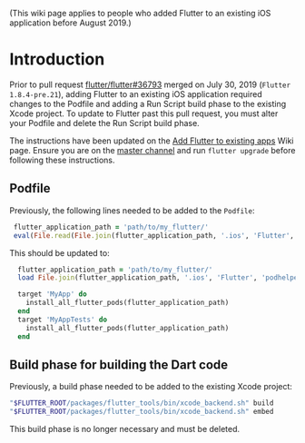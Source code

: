 (This wiki page applies to people who added Flutter to an existing iOS application before August 2019.)

# Introduction
Prior to pull request [flutter/flutter#36793](https://github.com/flutter/flutter/pull/36793) merged on July 30, 2019 (`Flutter 1.8.4-pre.21`), adding Flutter to an existing iOS application required changes to the Podfile and adding a Run Script build phase to the existing Xcode project.  To update to Flutter past this pull request, you must alter your Podfile and delete the Run Script build phase.

The instructions have been updated on the [Add Flutter to existing apps](https://github.com/flutter/flutter/wiki/Add-Flutter-to-existing-apps#add-your-flutter-app-to-your-podfile) Wiki page. Ensure you are on the [master channel](https://github.com/flutter/flutter/wiki/Flutter-build-release-channels) and run 
`flutter upgrade` before following these instructions.

## Podfile

Previously, the following lines needed to be added to the `Podfile`:
 ```ruby
  flutter_application_path = 'path/to/my_flutter/'
  eval(File.read(File.join(flutter_application_path, '.ios', 'Flutter', 'podhelper.rb')), binding)
```

This should be updated to:
```ruby
  flutter_application_path = 'path/to/my_flutter/'
  load File.join(flutter_application_path, '.ios', 'Flutter', 'podhelper.rb')

  target 'MyApp' do
    install_all_flutter_pods(flutter_application_path)
  end
  target 'MyAppTests' do
    install_all_flutter_pods(flutter_application_path)
  end
```

## Build phase for building the Dart code

Previously, a build phase needed to be added to the existing Xcode project:
```sh
"$FLUTTER_ROOT/packages/flutter_tools/bin/xcode_backend.sh" build
"$FLUTTER_ROOT/packages/flutter_tools/bin/xcode_backend.sh" embed
```

This build phase is no longer necessary and must be deleted.
